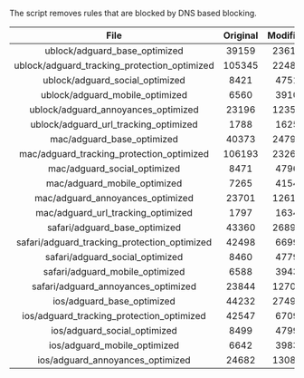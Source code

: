 The script removes rules that are blocked by DNS based blocking.


| File | Original | Modified |
|:----:|:-----:|:-----:|
| ublock/adguard_base_optimized | 39159 | 23613 |
| ublock/adguard_tracking_protection_optimized | 105345 | 22484 |
| ublock/adguard_social_optimized | 8421 | 4751 |
| ublock/adguard_mobile_optimized | 6560 | 3910 |
| ublock/adguard_annoyances_optimized | 23196 | 12353 |
| ublock/adguard_url_tracking_optimized | 1788 | 1625 |
| mac/adguard_base_optimized | 40373 | 24796 |
| mac/adguard_tracking_protection_optimized | 106193 | 23261 |
| mac/adguard_social_optimized | 8471 | 4796 |
| mac/adguard_mobile_optimized | 7265 | 4154 |
| mac/adguard_annoyances_optimized | 23701 | 12615 |
| mac/adguard_url_tracking_optimized | 1797 | 1634 |
| safari/adguard_base_optimized | 43360 | 26890 |
| safari/adguard_tracking_protection_optimized | 42498 | 6699 |
| safari/adguard_social_optimized | 8460 | 4779 |
| safari/adguard_mobile_optimized | 6588 | 3943 |
| safari/adguard_annoyances_optimized | 23844 | 12700 |
| ios/adguard_base_optimized | 44232 | 27495 |
| ios/adguard_tracking_protection_optimized | 42547 | 6709 |
| ios/adguard_social_optimized | 8499 | 4799 |
| ios/adguard_mobile_optimized | 6642 | 3983 |
| ios/adguard_annoyances_optimized | 24682 | 13088 |